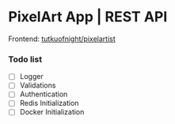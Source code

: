 # PixelArt App | REST API

Frontend: [tutkuofnight/pixelartist](https://github.com/tutkuofnight/pixelartist)

### Todo list
- [ ] Logger
- [ ] Validations
- [ ] Authentication
- [ ] Redis Initialization
- [ ] Docker Initialization
